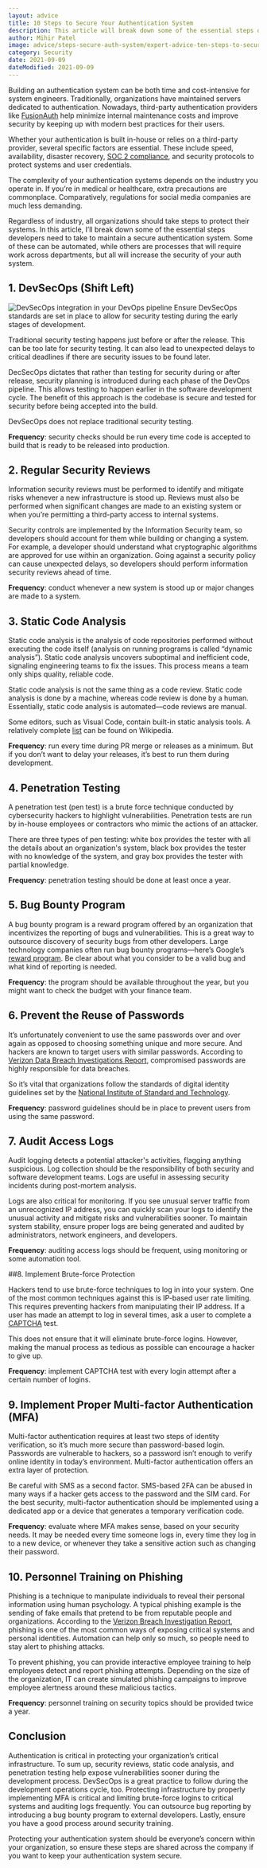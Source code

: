 ```yaml
---
layout: advice
title: 10 Steps to Secure Your Authentication System
description: This article will break down some of the essential steps developers need to take to maintain a secure authentication system.
author: Mihir Patel
image: advice/steps-secure-auth-system/expert-advice-ten-steps-to-secure-your-authentication-system-header-image.png
category: Security
date: 2021-09-09
dateModified: 2021-09-09
---
```


Building an authentication system can be both time and cost-intensive for system engineers. Traditionally, organizations have maintained servers dedicated to authentication. Nowadays, third-party authentication providers like [FusionAuth](https://fusionauth.io) help minimize internal maintenance costs and improve security by keeping up with modern best practices for their users.

Whether your authentication is built in-house or relies on a third-party provider, several specific factors are essential. These include speed, availability, disaster recovery, [SOC 2 compliance](https://www.imperva.com/learn/data-security/soc-2-compliance/), and security protocols to protect systems and user credentials.

The complexity of your authentication systems depends on the industry you operate in. If you’re in medical or healthcare, extra precautions are commonplace. Comparatively, regulations for social media companies are much less demanding.

Regardless of industry, all organizations should take steps to protect their systems. In this article, I’ll break down some of the essential steps developers need to take to maintain a secure authentication system. Some of these can be automated, while others are processes that will require work across departments, but all will increase the security of your auth system.

## 1. DevSecOps (Shift Left)

![DevSecOps integration in your DevOps pipeline](https://i.imgur.com/FmJRNr0.png)
Ensure DevSecOps standards are set in place to allow for security testing during the early stages of development.

Traditional security testing happens just before or after the release. This can be too late for security testing. It can also lead to unexpected delays to critical deadlines if there are security issues to be found later.

DecSecOps dictates that rather than testing for security during or after release, security planning is introduced during each phase of the DevOps pipeline. This allows testing to happen earlier in the software development cycle. The benefit of this approach is the codebase is secure and tested for security before being accepted into the build.

DevSecOps does not replace traditional security testing.

**Frequency**: security checks should be run every time code is accepted to build that is ready to be released into production.

## 2. Regular Security Reviews

Information security reviews must be performed to identify and mitigate risks whenever a new infrastructure is stood up. Reviews must also be performed when significant changes are made to an existing system or when you’re permitting a third-party access to internal systems.

Security controls are implemented by the Information Security team, so developers should account for them while building or changing a system. For example, a developer should understand what cryptographic algorithms are approved for use within an organization. Going against a security policy can cause unexpected delays, so developers should perform information security reviews ahead of time.

**Frequency**: conduct whenever a new system is stood up or major changes are made to a system.

## 3. Static Code Analysis

Static code analysis is the analysis of code repositories performed without executing the code itself (analysis on running programs is called “dynamic analysis”). Static code analysis uncovers suboptimal and inefficient code, signaling engineering teams to fix the issues. This process means a team only ships quality, reliable code.

Static code analysis is not the same thing as a code review. Static code analysis is done by a machine, whereas code review is done by a human. Essentially, static code analysis is automated—code reviews are manual.

Some editors, such as Visual Code, contain built-in static analysis tools. A relatively complete [list](https://en.wikipedia.org/wiki/List_of_tools_for_static_code_analysis) can be found on Wikipedia.

**Frequency**: run every time during PR merge or releases as a minimum. But if you don’t want to delay your releases, it’s best to run them during development.

## 4. Penetration Testing

A penetration test (pen test) is a brute force technique conducted by cybersecurity hackers to highlight vulnerabilities. Penetration tests are run by in-house employees or contractors who mimic the actions of an attacker. 

There are three types of pen testing: white box provides the tester with all the details about an organization's system, black box provides the tester with no knowledge of the system, and gray box provides the tester with partial knowledge.

**Frequency**: penetration testing should be done at least once a year.

## 5. Bug Bounty Program

A bug bounty program is a reward program offered by an organization that incentivizes the reporting of bugs and vulnerabilities. This is a great way to outsource discovery of security bugs from other developers. Large technology companies often run bug bounty programs—here’s Google’s [reward program](https://www.google.com/about/appsecurity/programs-home/). Be clear about what you consider to be a valid bug and what kind of reporting is needed. 

**Frequency**: the program should be available throughout the year, but you might want to check the budget with your finance team.

## 6. Prevent the Reuse of Passwords

It’s unfortunately convenient to use the same passwords over and over again as opposed to choosing something unique and more secure. And hackers are known to target users with similar passwords. According to [Verizon Data Breach Investigations Report](https://www.verizon.com/business/resources/reports/dbir/), compromised passwords are highly responsible for data breaches.

So it’s vital that organizations follow the standards of digital identity guidelines set by the [National Institute of Standard and Technology](https://pages.nist.gov/800-63-3/sp800-63-3.html). 

**Frequency**: password guidelines should be in place to prevent users from using the same password.

## 7. Audit Access Logs

Audit logging detects a potential attacker's activities, flagging anything suspicious. Log collection should be the responsibility of both security and software development teams. Logs are useful in assessing security incidents during post-mortem analysis.

Logs are also critical for monitoring. If you see unusual server traffic from an unrecognized IP address, you can quickly scan your logs to identify the unusual activity and mitigate risks and vulnerabilities sooner. To maintain system stability, ensure proper logs are being generated and audited by administrators, network engineers, and developers.

**Frequency**: auditing access logs should be frequent, using monitoring or some automation tool.

##8. Implement Brute-force Protection

Hackers tend to use brute-force techniques to log in into your system. One of the most common techniques against this is IP-based user rate limiting. This requires preventing hackers from manipulating their IP address. If a user has made an attempt to log in several times, ask a user to complete a [CAPTCHA](https://en.wikipedia.org/wiki/CAPTCHA) test.

This does not ensure that it will eliminate brute-force logins. However, making the manual process as tedious as possible can encourage a hacker to give up.

**Frequency**: implement CAPTCHA test with every login attempt after a certain number of logins.

## 9. Implement Proper Multi-factor Authentication (MFA)

Multi-factor authentication requires at least two steps of identity verification, so it’s much more secure than password-based login. Passwords are vulnerable to hackers, so a password isn’t enough to verify online identity in today’s environment. Multi-factor authentication offers an extra layer of protection.

Be careful with SMS as a second factor. SMS-based 2FA can be abused in many ways if a hacker gets access to the password and the SIM card. For the best security, multi-factor authentication should be implemented using a dedicated app or a device that generates a temporary verification code.

**Frequency**: evaluate where MFA makes sense, based on your security needs. It may be needed every time someone logs in, every time they log in to a new device, or whenever they take a sensitive action such as changing their password.

## 10. Personnel Training on Phishing

Phishing is a technique to manipulate individuals to reveal their personal information using human psychology. A typical phishing example is the sending of fake emails that pretend to be from reputable people and organizations.
According to the [Verizon Breach Investigation Report](https://www.verizon.com/business/resources/reports/dbir/), phishing is one of the most common ways of exposing critical systems and personal identities. Automation can help only so much, so people need to stay alert to phishing attacks.

To prevent phishing, you can provide interactive employee training to help employees detect and report phishing attempts. Depending on the size of the organization, IT can create simulated phishing campaigns to improve employee alertness around these malicious tactics.

**Frequency**: personnel training on security topics should be provided twice a year.

## Conclusion

Authentication is critical in protecting your organization’s critical infrastructure. To sum up, security reviews, static code analysis, and penetration testing help expose vulnerabilities sooner during the development process. DevSecOps is a great practice to follow during the development operations cycle, too. Protecting infrastructure by properly implementing MFA is critical and limiting brute-force logins to critical systems and auditing logs frequently. You can outsource bug reporting by introducing a bug bounty program to external developers. Lastly, ensure you have a good process around security training.

Protecting your authentication system should be everyone’s concern within your organization, so ensure these steps are shared across the company if you want to keep your authentication system secure.

